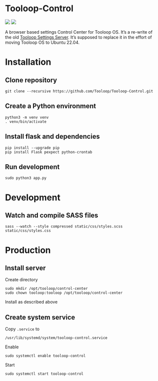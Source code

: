 # Tooloop-Control

![](https://img.shields.io/badge/status-in%20development-red.svg)
![](https://img.shields.io/github/license/tooloop/tooloop-control.svg)

A browser based settings Control Center for Tooloop OS.
It’s a re-write of the old [Tooloop Settings Server](https://github.com/Tooloop/Tooloop-Settings-Server). It’s supposed to replace it in the effort of moving Tooloop OS to Ubuntu 22.04.


# Installation


## Clone repository

    git clone --recursive https://github.com/Tooloop/Tooloop-Control.git


## Create a Python environment

    python3 -m venv venv
    . venv/bin/activate


## Install flask and dependencies

    pip install --upgrade pip
    pip install Flask pexpect python-crontab 


## Run development

    sudo python3 app.py


# Development

## Watch and compile SASS files

    sass --watch --style compressed static/css/styles.scss static/css/styles.css


# Production


## Install server

Create directory

    sudo mkdir /opt/tooloop/control-center
    sudo chown tooloop:tooloop /opt/tooloop/control-center

Install as described above


## Create system service

Copy `.service` to

    /usr/lib/systemd/system/tooloop-control.service

Enable

    sudo systemctl enable tooloop-control

Start

    sudo systemctl start tooloop-control